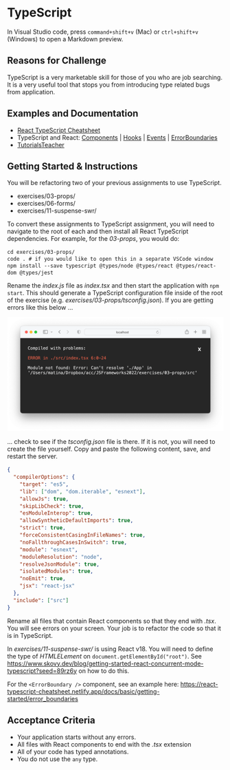 # TypeScript

In Visual Studio code, press `command+shift+v` (Mac) or `ctrl+shift+v` (Windows) to open a Markdown preview.

## Reasons for Challenge

TypeScript is a very marketable skill for those of you who are job searching. It is a very useful tool that stops you from introducing type related bugs from application.

## Examples and Documentation

- [React TypeScript Cheatsheet](https://react-typescript-cheatsheet.netlify.app/docs/basic/setup)
- TypeScript and React: [Components](https://fettblog.eu/typescript-react/components/) | [Hooks](https://fettblog.eu/typescript-react/hooks/) | [Events](https://fettblog.eu/typescript-react/events/) | [ErrorBoundaries](https://react-typescript-cheatsheet.netlify.app/docs/basic/getting-started/error_boundaries)
- [TutorialsTeacher](https://www.tutorialsteacher.com/typescript)

## Getting Started & Instructions

You will be refactoring two of your previous assignments to use TypeScript.

- exercises/03-props/
- exercises/06-forms/
- exercises/11-suspense-swr/

To convert these assignments to TypeScript assignment, you will need to navigate to the root of each and then install all React TypeScript dependencies. For example, for the _03-props_, you would do:

```
cd exercises/03-props/
code . # if you would like to open this in a separate VSCode window
npm install --save typescript @types/node @types/react @types/react-dom @types/jest
```

Rename the _index.js_ file as _index.tsx_ and then start the application with `npm start`. This should generate a TypeScript configuration file inside of the root of the exercise (e.g. _exercises/03-props/tsconfig.json_). If you are getting errors like this below ...

![Module not found: Error: Can't resolve './App' in ...](./typscript-start-errors.png)

... check to see if the _tsconfig.json_ file is there. If it is not, you will need to create the file yourself. Copy and paste the following content, save, and restart the server.

```json
{
  "compilerOptions": {
    "target": "es5",
    "lib": ["dom", "dom.iterable", "esnext"],
    "allowJs": true,
    "skipLibCheck": true,
    "esModuleInterop": true,
    "allowSyntheticDefaultImports": true,
    "strict": true,
    "forceConsistentCasingInFileNames": true,
    "noFallthroughCasesInSwitch": true,
    "module": "esnext",
    "moduleResolution": "node",
    "resolveJsonModule": true,
    "isolatedModules": true,
    "noEmit": true,
    "jsx": "react-jsx"
  },
  "include": ["src"]
}
```

Rename all files that contain React components so that they end with _.tsx_. You will see errors on your screen. Your job is to refactor the code so that it is in TypeScript.

In _exercises/11-suspense-swr/_ is using React v18. You will need to define the type of _HTMLELement_ on `document.getElementById("root")`. See https://www.skovy.dev/blog/getting-started-react-concurrent-mode-typescript?seed=89rz6y on how to do this.

For the `<ErrorBoundary />` component, see an example here: https://react-typescript-cheatsheet.netlify.app/docs/basic/getting-started/error_boundaries

## Acceptance Criteria

- Your application starts without any errors.
- All files with React components to end with the _.tsx_ extension
- All of your code has typed annotations.
- You do not use the `any` type.
